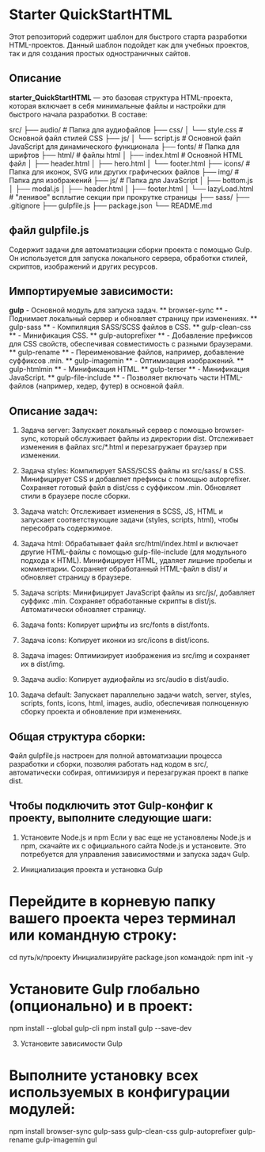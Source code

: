 # Starter QuickStartHTML

Этот репозиторий содержит шаблон для быстрого старта разработки HTML-проектов. Данный шаблон подойдет как для учебных проектов, так и для создания простых одностраничных сайтов.

## Описание

**starter_QuickStartHTML** — это базовая структура HTML-проекта, которая включает в себя минимальные файлы и настройки для быстрого начала разработки. В составе:

src/
  ├── audio/                # Папка для аудиофайлов
  ├── css/
  │   └── style.css         # Основной файл стилей CSS
  ├── js/
  │   └── script.js         # Основной файл JavaScript для динамического функционала
  ├── fonts/                # Папка для шрифтов
  ├── html/                 # файлы html
  │    ├── index.html       # Основной HTML файл
  │    ├── header.html
  │    ├── hero.html
  │    └── footer.html
  ├── icons/                # Папка для иконок, SVG или других графических файлов
  ├── img/                  # Папка для изображений
  ├── js/                   # Папка для JavaScript
  │    ├── bottom.js
  │    ├── modal.js
  │    ├── header.html
  │    ├── footer.html
  │    └── lazyLoad.html    # "ленивое" всплытие секции при прокрутке страницы
  ├── sass/
  ├── .gitignore
  ├── gulpfile.js
  ├── package.json
  └── README.md

##  файл gulpfile.js

Содержит задачи для автоматизации сборки проекта с помощью Gulp. Он используется для запуска локального сервера, обработки стилей, скриптов, изображений и других ресурсов.

## Импортируемые зависимости:

**gulp** - Основной модуль для запуска задач.
** browser-sync ** - Поднимает локальный сервер и обновляет страницу при изменениях.
** gulp-sass ** - Компиляция SASS/SCSS файлов в CSS.
** gulp-clean-css ** - Минификация CSS.
** gulp-autoprefixer ** - Добавление префиксов для CSS свойств, обеспечивая совместимость с разными браузерами.
** gulp-rename ** - Переименование файлов, например, добавление суффиксов .min.
** gulp-imagemin ** - Оптимизация изображений.
** gulp-htmlmin ** - Минификация HTML.
** gulp-terser ** - Минификация JavaScript.
** gulp-file-include ** - Позволяет включать части HTML-файлов (например, хедер, футер) в основной файл.

## Описание задач:

1. Задача server:
Запускает локальный сервер с помощью browser-sync, который обслуживает файлы из директории dist.
Отслеживает изменения в файлах src/*.html и перезагружает браузер при изменении.

2. Задача styles:
Компилирует SASS/SCSS файлы из src/sass/ в CSS.
Минифицирует CSS и добавляет префиксы с помощью autoprefixer.
Сохраняет готовый файл в dist/css с суффиксом .min.
Обновляет стили в браузере после сборки.

3. Задача watch:
Отслеживает изменения в SCSS, JS, HTML и запускает соответствующие задачи (styles, scripts, html), чтобы пересобрать содержимое.

4. Задача html:
Обрабатывает файл src/html/index.html и включает другие HTML-файлы с помощью gulp-file-include (для модульного подхода к HTML).
Минифицирует HTML, удаляет лишние пробелы и комментарии.
Сохраняет обработанный HTML-файл в dist/ и обновляет страницу в браузере.

5. Задача scripts:
Минифицирует JavaScript файлы из src/js/, добавляет суффикс .min.
Сохраняет обработанные скрипты в dist/js.
Автоматически обновляет страницу.

6. Задача fonts:
Копирует шрифты из src/fonts в dist/fonts.

7. Задача icons:
Копирует иконки из src/icons в dist/icons.

8. Задача images:
Оптимизирует изображения из src/img и сохраняет их в dist/img.

9. Задача audio:
Копирует аудиофайлы из src/audio в dist/audio.

10. Задача default:
Запускает параллельно задачи watch, server, styles, scripts, fonts, icons, html, images, audio, обеспечивая полноценную сборку проекта и обновление при изменениях.

## Общая структура сборки:
Файл gulpfile.js настроен для полной автоматизации процесса разработки и сборки, позволяя работать над кодом в src/, автоматически собирая, оптимизируя и перезагружая проект в папке dist.

## Чтобы подключить этот Gulp-конфиг к проекту, выполните следующие шаги:

1. Установите Node.js и npm
Если у вас еще не установлены Node.js и npm, скачайте их с официального сайта Node.js и установите. Это потребуется для управления зависимостями и запуска задач Gulp.

2. Инициализация проекта и установка Gulp
# Перейдите в корневую папку вашего проекта через терминал или командную строку:
cd путь/к/проекту
Инициализируйте package.json командой:
npm init -y

# Установите Gulp глобально (опционально) и в проект:
npm install --global gulp-cli
npm install gulp --save-dev

3. Установите зависимости Gulp
# Выполните установку всех используемых в конфигурации модулей:
npm install browser-sync gulp-sass gulp-clean-css gulp-autoprefixer gulp-rename gulp-imagemin gul